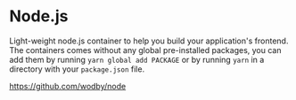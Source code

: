 # Node.js

Light-weight node.js container to help you build your application's frontend. The containers comes without any global pre-installed packages, you can add them by running `yarn global add PACKAGE` or by running `yarn` in a directory with your `package.json` file.

https://github.com/wodby/node 
